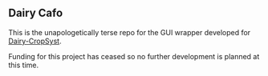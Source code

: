## Dairy Cafo
This is the unapologetically terse repo for the GUI wrapper developed for [Dairy-CropSyst](http://modeling.bsyse.wsu.edu/rnelson/Dairy-CropSyst/index.html).

Funding for this project has ceased so no further development is planned at this time.